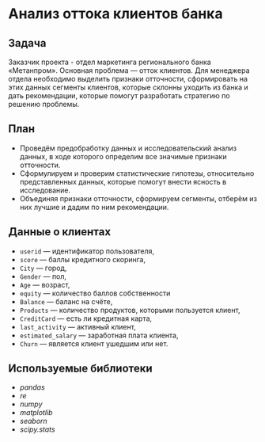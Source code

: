 # Анализ оттока клиентов банка

## Задача
Заказчик проекта - отдел маркетинга регионального банка «Метанпром». Основная проблема — отток клиентов. Для менеджера отдела необходимо выделить признаки отточности, сформировать на этих данных сегменты клиентов, которые склонны уходить из банка и дать рекомендации, которые помогут разработать стратегию по решению проблемы.

## План
- Проведём предобработку данных и исследовательский анализ данных, в ходе которого определим все значимые признаки отточности.
- Сформулируем и проверим статистические гипотезы, относительно представленных данных, которые помогут внести ясность в исследование.
- Объединяя признаки отточности, сформируем сегменты, отберём из них лучшие и дадим по ним рекомендации.
  
## Данные о клиентах

- `userid` — идентификатор пользователя,
- `score` — баллы кредитного скоринга,
- `City` — город,
- `Gender` — пол,
- `Age` — возраст,
- `equity` — количество баллов собственности
- `Balance` — баланс на счёте,
- `Products` — количество продуктов, которыми пользуется клиент,
- `CreditCard` — есть ли кредитная карта,
- `last_activity` — активный клиент,
- `estimated_salary` — заработная плата клиента,
- `Churn` — является клиент ушедшим или нет.

## Используемые библиотеки
- *pandas*
- *re*
- *numpy*
- *matplotlib*
- *seaborn*
- *scipy.stats*
